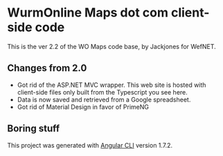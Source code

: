 # WurmOnline Maps dot com client-side code

This is the ver 2.2 of the WO Maps code base, by Jackjones for WefNET.

## Changes from 2.0

- Got rid of the ASP.NET MVC wrapper. This web site is hosted with client-side files only built from the Typescript you see here.
- Data is now saved and retrieved from a Google spreadsheet.
- Got rid of Material Design in favor of PrimeNG

## Boring stuff

This project was generated with [Angular CLI](https://github.com/angular/angular-cli) version 1.7.2.
